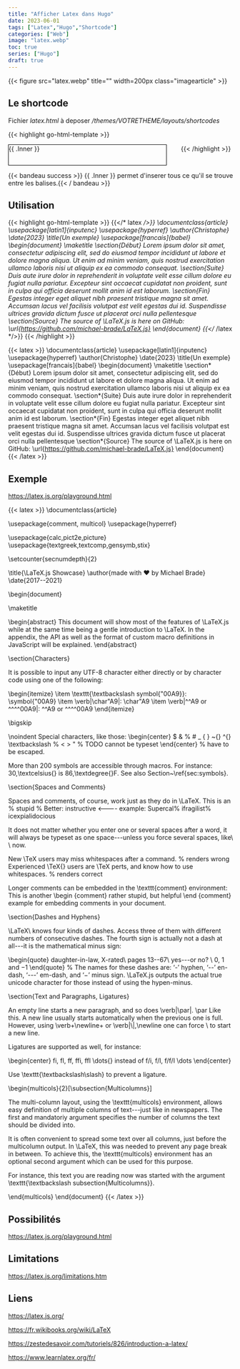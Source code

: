 ```yaml
---
title: "Afficher Latex dans Hugo"
date: 2023-06-01
tags: ["Latex","Hugo","Shortcode"]
categories: ["Web"]
image: "latex.webp"
toc: true
series: ["Hugo"]
draft: true
---
```

{{< figure src="latex.webp" title="" width=200px class="imagearticle" >}}


## Le shortcode
Fichier *latex.html* à deposer */themes/VOTRETHEME/layouts/shortcodes*

{{< highlight go-html-template >}}
  <script type="module">
    import { LaTeXJSComponent } from "https://cdn.jsdelivr.net/npm/latex.js/dist/latex.mjs"
    customElements.define("latex-js", LaTeXJSComponent)
  </script>

  <style>
    latex-js {
      display: inline-block;
      width: 70%;
      border: 1px solid black;
      margin-right: 2em;
      padding-bottom: 2em;
    }
  </style>

  <latex-js baseURL="https://cdn.jsdelivr.net/npm/latex.js/dist/">
{{ .Inner }}
</latex-js>
{{< /highlight >}}

{{< bandeau success >}} {{ .Inner }} permet d'inserer tous ce qu'il se trouve entre les balises.{{< / bandeau >}} 

## Utilisation

{{< highlight go-html-template >}}
{{</* latex */>}}
\documentclass{article}
\usepackage[latin1]{inputenc}
\usepackage{hyperref}
\author{Christophe}
\date{2023}
\title{Un exemple}
\usepackage[francais]{babel}
\begin{document}
\maketitle
\section{Début}
Lorem ipsum dolor sit amet, consectetur adipiscing elit, sed do eiusmod tempor incididunt ut labore et dolore magna aliqua. 
Ut enim ad minim veniam, quis nostrud exercitation ullamco laboris nisi ut aliquip ex ea commodo consequat. 
\section{Suite}
Duis aute irure dolor in reprehenderit in voluptate velit esse cillum dolore eu fugiat nulla pariatur. 
Excepteur sint occaecat cupidatat non proident, sunt in culpa qui officia deserunt mollit anim id est laborum.
\section{Fin}
Egestas integer eget aliquet nibh praesent tristique magna sit amet. Accumsan lacus vel facilisis volutpat est velit egestas dui id. 
Suspendisse ultrices gravida dictum fusce ut placerat orci nulla pellentesque
\section{Source}
The source of \LaTeX.js is here on GitHub: \url{https://github.com/michael-brade/LaTeX.js}
\end{document}
{{</* /latex */>}}
{{< /highlight >}}

{{< latex >}}
\documentclass{article}
\usepackage[latin1]{inputenc}
\usepackage{hyperref}
\author{Christophe}
\date{2023}
\title{Un exemple}
\usepackage[francais]{babel}
\begin{document}
\maketitle
\section*{Début}
Lorem ipsum dolor sit amet, consectetur adipiscing elit, sed do eiusmod tempor incididunt ut labore et dolore magna aliqua. 
Ut enim ad minim veniam, quis nostrud exercitation ullamco laboris nisi ut aliquip ex ea commodo consequat. 
\section*{Suite}
Duis aute irure dolor in reprehenderit in voluptate velit esse cillum dolore eu fugiat nulla pariatur. 
Excepteur sint occaecat cupidatat non proident, sunt in culpa qui officia deserunt mollit anim id est laborum.
\section*{Fin}
Egestas integer eget aliquet nibh praesent tristique magna sit amet. Accumsan lacus vel facilisis volutpat est velit egestas dui id. 
Suspendisse ultrices gravida dictum fusce ut placerat orci nulla pellentesque
\section*{Source}
The source of \LaTeX.js is here on GitHub: \url{https://github.com/michael-brade/LaTeX.js}
\end{document}
{{< /latex >}}

## Exemple

https://latex.js.org/playground.html

{{< latex >}}
\documentclass{article}

\usepackage{comment, multicol}
\usepackage{hyperref}

\usepackage{calc,pict2e,picture}
\usepackage{textgreek,textcomp,gensymb,stix}

\setcounter{secnumdepth}{2}

\title{\LaTeX.js Showcase}
\author{made with $\varheartsuit$ by Michael Brade}
\date{2017--2021}

\begin{document}

\maketitle


\begin{abstract}
This document will show most of the features of \LaTeX.js while at the same time being a gentle introduction to \LaTeX.
In the appendix, the API as well as the format of custom macro definitions in JavaScript will be explained.
\end{abstract}


\section{Characters}

It is possible to input any UTF-8 character either directly or by character code
using one of the following:

\begin{itemize}
    \item \texttt{\textbackslash symbol\{"00A9\}}: \symbol{"00A9}
    \item \verb|\char"A9|: \char"A9
    \item \verb|^^A9 or ^^^^00A9|: ^^A9 or ^^^^00A9
\end{itemize}

\bigskip

\noindent
Special characters, like those:
\begin{center}
\$ \& \% \# \_ \{ \} \~{} \^{} \textbackslash % \< \>  \"   % TODO cannot be typeset
\end{center}
%
have to be escaped.

More than 200 symbols are accessible through macros. For instance: 30\,\textcelsius{} is
86\,\textdegree{}F. See also Section~\ref{sec:symbols}.



\section{Spaces and Comments}

Spaces and comments, of course, work just as they do in \LaTeX.
This is an            % stupid
% Better: instructive <----
example: Supercal%
                ifragilist%
    icexpialidocious

It does not matter whether you enter one or several     spaces after a word, it
will always be typeset as one space---unless you force several spaces, like\ \ now.

New \TeX users may miss whitespaces after a command. % renders wrong
Experienced \TeX{} users are \TeX perts, and know how to use whitespaces. % renders correct

Longer comments can be embedded in the \texttt{comment} environment:
This is another  \begin  {comment}
rather stupid,
but helpful
\end
{comment}
example for embedding comments in your document.



\section{Dashes and Hyphens}

\LaTeX\ knows four kinds of dashes. Access three of them with different numbers
of consecutive dashes. The fourth sign is actually not a dash at all---it is the
mathematical minus sign:

\begin{quote}
    daughter-in-law, X-rated\\
    pages 13--67\\
    yes---or no? \\
    $0$, $1$ and $-1$
\end{quote}
%
The names for these dashes are: ‘-’ hyphen, ‘--’ en-dash, ‘---’ em-dash,
and ‘$-$’ minus sign. \LaTeX.js outputs the actual true unicode character for those
instead of using the hypen-minus.



\section{Text and Paragraphs, Ligatures}

An empty line starts a new paragraph, and so does \verb|\par|.
\par Like this. A new line usually starts automatically when the previous one is
full. However, using \verb+\newline+ or \verb|\\|,\newline one can force \\ to start a new line.

Ligatures are supported as well, for instance:

\begin{center}
fi, fl, ff, ffi, ffl \dots{} instead of f\/i, f\/l, f\/f\/l \dots
\end{center}

Use \texttt{\textbackslash\slash} to prevent a ligature.



\begin{multicols}{2}[\subsection{Multicolumns}]

The multi-column layout, using the \texttt{multicols} environment, allows easy
definition of multiple columns of text---just like in newspapers. The first
and mandatoriy argument specifies the number of columns the text should be divided into.

It is often convenient to spread some text over all columns, just before the multicolumn
output. In \LaTeX, this was needed to prevent any page break in between. To achieve this,
the \texttt{multicols} environment has an optional second argument which can be used for
this purpose.

For instance, this text you are reading now was started with the argument
\texttt{\textbackslash subsection\{Multicolumns\}}.

\end{multicols}
\end{document}
{{< /latex >}}


## Possibilités
https://latex.js.org/playground.html

## Limitations
https://latex.js.org/limitations.htm


## Liens
https://latex.js.org/

https://fr.wikibooks.org/wiki/LaTeX

https://zestedesavoir.com/tutoriels/826/introduction-a-latex/

https://www.learnlatex.org/fr/
